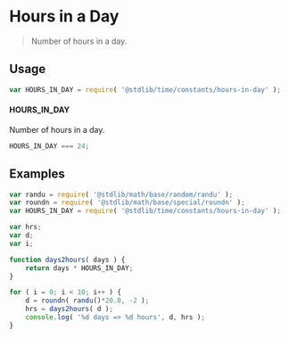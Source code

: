 # Hours in a Day

> Number of hours in a day.

<section class="usage">

## Usage

``` javascript
var HOURS_IN_DAY = require( '@stdlib/time/constants/hours-in-day' );
```

#### HOURS_IN_DAY

Number of hours in a day.

``` javascript
HOURS_IN_DAY === 24;
```

</section>

<!-- /.usage -->


<section class="examples">

## Examples

``` javascript
var randu = require( '@stdlib/math/base/random/randu' );
var roundn = require( '@stdlib/math/base/special/roundn' );
var HOURS_IN_DAY = require( '@stdlib/time/constants/hours-in-day' );

var hrs;
var d;
var i;

function days2hours( days ) {
    return days * HOURS_IN_DAY;
}

for ( i = 0; i < 10; i++ ) {
    d = roundn( randu()*20.0, -2 );
    hrs = days2hours( d );
    console.log( '%d days => %d hours', d, hrs ); 
}
```

</section>

<!-- /.examples -->


<section class="links">

</section>

<!-- /.links -->
